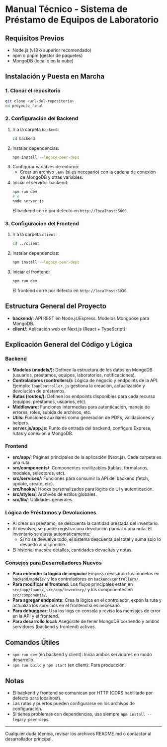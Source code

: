 # Manual Técnico - Sistema de Préstamo de Equipos de Laboratorio

## Requisitos Previos

- Node.js (v18 o superior recomendado)
- npm o pnpm (gestor de paquetes)
- MongoDB (local o en la nube)

## Instalación y Puesta en Marcha

### 1. Clonar el repositorio
```bash
git clone <url-del-repositorio>
cd proyecto_final
```


### 2. Configuración del Backend
1. Ir a la carpeta `backend`:
   ```bash
   cd backend
   ```
2. Instalar dependencias:
   ```bash
   npm install --legacy-peer-deps
   ```
3. Configurar variables de entorno:
   - Crear un archivo `.env` (si es necesario) con la cadena de conexión de MongoDB y otras variables.
4. Iniciar el servidor backend:
   ```bash
   npm run dev
   # o
   node server.js
   ```
   El backend corre por defecto en `http://localhost:5000`.

### 3. Configuración del Frontend
1. Ir a la carpeta `client`:
   ```bash
   cd ../client
   ```
2. Instalar dependencias:
   ```bash
   npm install --legacy-peer-deps
   ```
3. Iniciar el frontend:
   ```bash
   npm run dev
   ```
   El frontend corre por defecto en `http://localhost:3030`.

## Estructura General del Proyecto
- **backend/**: API REST en Node.js/Express. Modelos Mongoose para MongoDB.
- **client/**: Aplicación web en Next.js (React + TypeScript).

## Explicación General del Código y Lógica

### Backend
- **Modelos (models/):** Definen la estructura de los datos en MongoDB (usuarios, préstamos, equipos, laboratorios, notificaciones).
- **Controladores (controllers/):** Lógica de negocio y endpoints de la API. Ejemplo: `loanController.js` gestiona la creación, actualización y devolución de préstamos.
- **Rutas (routes/):** Definen los endpoints disponibles para cada recurso (equipos, préstamos, usuarios, etc).
- **Middleware:** Funciones intermedias para autenticación, manejo de errores, roles, subida de archivos, etc.
- **Utils:** Funciones auxiliares como generación de PDFs, validaciones y helpers.
- **server.js/app.js:** Punto de entrada del backend, configura Express, rutas y conexión a MongoDB.

### Frontend
- **src/app/**: Páginas principales de la aplicación (Next.js). Cada carpeta es una ruta.
- **src/components/**: Componentes reutilizables (tablas, formularios, modales, selectores, etc).
- **src/services/**: Funciones para consumir la API del backend (fetch, update, create, etc).
- **src/hooks/**: Hooks personalizados para lógica de UI y autenticación.
- **src/styles/**: Archivos de estilos globales.
- **src/lib/**: Utilidades generales.

### Lógica de Préstamos y Devoluciones
- Al crear un préstamo, se descuenta la cantidad prestada del inventario.
- Al devolver, se puede registrar una devolución parcial y una nota. El inventario se ajusta automáticamente:
  - Si no se devuelve todo, el sistema descuenta del total y suma solo lo devuelto al disponible.
- El historial muestra detalles, cantidades devueltas y notas.

### Consejos para Desarrolladores Nuevos
- **Para entender la lógica de negocio:** Empieza revisando los modelos en `backend/models/` y los controladores en `backend/controllers/`.
- **Para modificar el frontend:** Los flujos principales están en `src/app/loans/`, `src/app/inventory/` y los componentes en `src/components/`.
- **Para agregar endpoints:** Crea la lógica en el controlador, expón la ruta y actualiza los servicios en el frontend si es necesario.
- **Para debuggear:** Usa los logs en consola y revisa los mensajes de error en la API y el frontend.
- **Para desarrollo local:** Asegúrate de tener MongoDB corriendo y ambos servidores (backend y frontend) activos.

## Comandos Útiles
- `npm run dev` (en backend y client): Inicia ambos servidores en modo desarrollo.
- `npm run build` y `npm start` (en client): Para producción.

## Notas
- El backend y frontend se comunican por HTTP (CORS habilitado por defecto para localhost).
- Las rutas y puertos pueden configurarse en los archivos de configuración.
- Si tienes problemas con dependencias, usa siempre `npm install --legacy-peer-deps`.

---
Cualquier duda técnica, revisar los archivos README.md o contactar al desarrollador principal.
